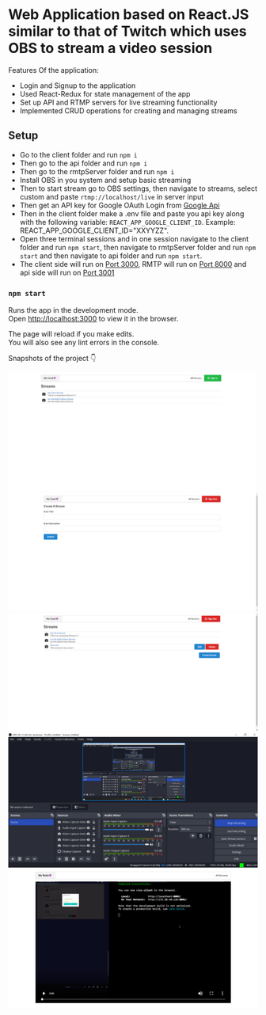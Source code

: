 # Web Application based on React.JS similar to that of Twitch which uses OBS to stream a video session

Features Of the application:

- Login and Signup to the application
- Used React-Redux for state management of the app
- Set up API and RTMP servers for live streaming functionality
- Implemented CRUD operations for creating and managing streams

## Setup

- Go to the client folder and run `npm i`
- Then go to the api folder and run `npm i`
- Then go to the rmtpServer folder and run `npm i`
- Install OBS in you system and setup basic streaming
- Then to start stream go to OBS settings, then navigate to streams, select custom and paste `rtmp://localhost/live` in server input
- Then get an API key for Google OAuth Login from [Google Api](https://console.developers.google.com/)
- Then in the client folder make a .env file and paste you api key along with the following variable: `REACT_APP_GOOGLE_CLIENT_ID`.
  Example: REACT_APP_GOOGLE_CLIENT_ID="XXYYZZ".
- Open three terminal sessions and in one session navigate to the client folder and run `npm start`, then navigate to rmtpServer folder and run `npm start` and then navigate to api folder and run `npm start`.
- The client side will run on [Port 3000](http://localhost:3000), RMTP will run on [Port 8000](http://localhost:8000) and api side will run on [Port 3001](http://localhost:3001)

### `npm start`

Runs the app in the development mode.<br>
Open [http://localhost:3000](http://localhost:3000) to view it in the browser.

The page will reload if you make edits.<br>
You will also see any lint errors in the console.

Snapshots of the project 👇

![Alt Text](snaps/1.png?raw=true "Title")
![Alt Text](snaps/2.png?raw=true "Title")
![Alt Text](snaps/3.png?raw=true "Title")
![Alt Text](snaps/4.png?raw=true "Title")
![Alt Text](snaps/5.png?raw=true "Title")
